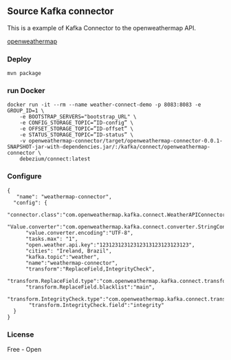 ## Source Kafka connector

This is a example of Kafka Connector to the openweathermap API.

[openweathermap](https://openweathermap.org/)

### Deploy

    mvn package


### run Docker

```
docker run -it --rm --name weather-connect-demo -p 8083:8083 -e GROUP_ID=1 \
    -e BOOTSTRAP_SERVERS="bootstrap_URL" \
    -e CONFIG_STORAGE_TOPIC=”ID-config” \
    -e OFFSET_STORAGE_TOPIC=”ID-offset” \
    -e STATUS_STORAGE_TOPIC=”ID-status” \
    -v openweathermap-connector/target/openweathermap-connector-0.0.1-SNAPSHOT-jar-with-dependencies.jar/:/kafka/connect/openweathermap-connector \
    debezium/connect:latest
```
    
### Configure

```
{
   "name": "weathermap-connector",
  "config": {
      "connector.class":"com.openweathermap.kafka.connect.WeatherAPIConnector",
      "Value.converter":"com.openweathermap.kafka.connect.converter.StringConverter",
      "value.converter.encoding":"UTF-8",
      "tasks.max": "1",
      "open.weather.api.key":"12312312312312313123123123123",
      "cities": "Ireland, Brazil",
      "kafka.topic":"weather",
      "name":"weathermap-connector",
      "transform":"ReplaceField,IntegrityCheck",
      "transform.ReplaceField.type":"com.openweathermap.kafka.connect.transform.ReplaceField$Value",
      "transform.ReplaceField.blacklist":"main",
      "transform.IntegrityCheck.type":"com.openweathermap.kafka.connect.transform.IntegrityCheck$Value",
       "transform.IntegrityCheck.field":"integrity"
  }
}
```

### License

Free - Open
